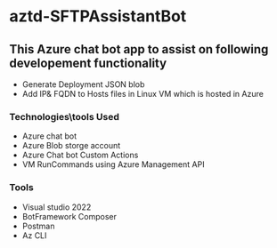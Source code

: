 # aztd-SFTPAssistantBot

## This Azure chat bot app to assist on following developement functionality 
- Generate Deployment JSON blob 
- Add IP& FQDN to Hosts files in Linux VM which is hosted in Azure 


### Technologies\tools Used 
  - Azure chat bot 
  - Azure Blob storge account 
  - Azure Chat bot Custom Actions 
  - VM RunCommands using Azure Management API 

### Tools 
 - Visual studio 2022
 - BotFramework Composer
 - Postman
 - Az CLI
